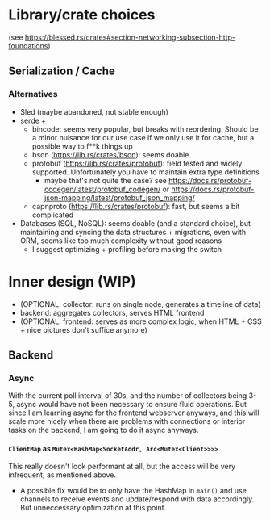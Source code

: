 # Library/crate choices
(see https://blessed.rs/crates#section-networking-subsection-http-foundations)

## Serialization / Cache
### Alternatives
- Sled (maybe abandoned, not stable enough)
- serde +
    - bincode: seems very popular, but breaks with reordering. Should be a minor nuisance for our use case if we only use it for cache, but a possible way to f\*\*k things up
    - bson (https://lib.rs/crates/bson): seems doable
    - protobuf (https://lib.rs/crates/protobuf): field tested and widely supported. Unfortunately you have to maintain extra type definitions
        - maybe that's not quite the case? see https://docs.rs/protobuf-codegen/latest/protobuf_codegen/ or https://docs.rs/protobuf-json-mapping/latest/protobuf_json_mapping/
    - capnproto (https://lib.rs/crates/protobuf): fast, but seems a bit complicated
- Databases (SQL, NoSQL): seems doable (and a standard choice), but maintaining and syncing the data structures + migrations, even with ORM, seems like too much complexity without good reasons
    - I suggest optimizing + profiling before making the switch

# Inner design (WIP)
- (OPTIONAL: collector: runs on single node, generates a timeline of data)
- backend: aggregates collectors, serves HTML frontend
- (OPTIONAL: frontend: serves as more complex logic, when HTML + CSS + nice pictures don't suffice anymore)

## Backend
### Async

With the current poll interval of 30s, and the number of collectors being 3-5, async would have not been necessary to ensure fluid operations. But since I am learning async for the frontend webserver anyways, and this will scale more nicely when there are problems with connections or interior tasks on the backend, I am going to do it async anyways.

#### `ClientMap` as `Mutex<HashMap<SocketAddr, Arc<Mutex<Client>>>>`
This really doesn't look performant at all, but the access will be very infrequent, as mentioned above.
- A possible fix would be to only have the HashMap in `main()` and use channels to receive events and update/respond with data accordingly. But unneccessary optimization at this point.